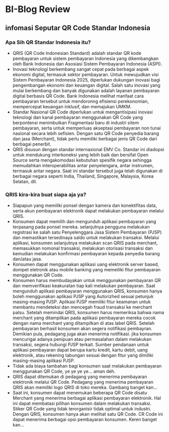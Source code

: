 # BI-Blog Review

## infomasi Seputar QR Code Standar Indonesia

### Apa Sih QR Standar Indonesia itu?

- QRIS (QR Code Indonesian Standard) adalah standar QR kode pembayaran untuk sistem pembayaran Indonesia yang dikembangkan oleh Bank Indonesia dan Asosiasi Sistem Pembayaran Indonesia (ASPI).
- Inovasi teknologi berkembang sangat cepat pada berbagai aspek ekonomi digital, termasuk sektor pembayaran. Untuk mewujudkan visi Sistem Pembayaran Indonesia 2025, diperlukan dukungan inovasi bagi pengembangan ekonomi dan keuangan digital. Salah satu inovasi yang mulai berkembang dan banyak digunakan adalah layanan pembayaran digital berbasis QR Code. Bank Indonesia melihat manfaat cara pembayaran tersebut untuk mendoronng efisiensi perekonomian, mempercepat keuangan inklusif, dan memajukan UMKM.
- Standar Nasional QR Code diperlukan untuk mengantisipasi inovasi teknologi dan kanal pembayaran menggunakan QR Code yang berpontensi menimbulkan Fragmentasi baru di industri sitem pembayaran, serta untuk memperluas akseptasi pembayaran non tunai nasional secara lebih sefisien. Dengan satu QR Code penyedia barang dan jasa (Merchant), tidak perlu memiliki berbagai jenis QR Code dari berbagai penerbit.
- QRIS disusun dengan standar internasional EMV Co. Standar ini diadopsi untuk mendukung interkoneksi yang lebih baik dan bersifat Open Source serta mengakomodasi kebutuhan spesifik negara sehingga memudahkan interoperabilitas antar penyelengara, antar instrumen, termasuk antar negara. Saat ini standar tersebut juga telah digunakan di berbagai negara seperti India, Thailand, Singapore, Malaysia, Korea Selatan, dll.

### QRIS kira-kira buat siapa aja ya?

- Siapapun yang memiliki ponsel dengan kamera dan konektifitas data, serta akun pembayaran elektronik dapat melakukan pembayaran melalui QRIS.
- Konsumen dapat memilih dan mengunduh aplikasi pembayaran yang terpasang pada ponsel mereka. selanjutnya pengguna melakukan registrasi ke salah satu Penyelenggara Jasa Sistem Pembayaran (PJSP) dan memastikan tersedinaya saldo untuk melakukan transaksi. Melalui aplikasi, konsumen selanjutnya melakukan scan QRIS pada merchant, memasukkan nomonal transaksi, melakukan otorisasi transaksi dan kemudian melakukan konfirmasi pembayaran kepada penyedia barang dan/atau jasa.
- Konsumen dapat menggunakan aplikasi uang elektronik server based, dompet eletronik atau mobile banking yang memeiliki fitur pembayaran menggunakan QR Code.
- Konsumen harus membudayakan untuk menggunakan pembayaran QR dan memverifikasi keakuratan tiap kali melakukan pembayaran. Saat mengunduh aplikasi pembayaran menggunakan QRIS, konsumen hanya boleh menggunakan aplikasi PJSP yang Autorizhed sesuai petunjuk masing-masing PJSP. Aplikasi PJSP memiliki fitur keamanan untuk membantu mendeteksi dan mencegah fraud transaksi ke merchant palsu. Setelah memindai QRIS, konsumen harus memeriksa bahwa nama merchant yang ditampilkan pada aplikasi pembayaran mereka cocok dengan nama merchant yang ditampilkan di atas label QRIS. Setelah pembayaran berhasil konsumen akan segera notifikasi pembayran. Demikian pula, pedagang juga akan menerima notifikasi. jika konsumen mencurigai adanya penipuan atau permasalahan dalam melakukan transaksi, segera hubungi PJSP terkait. Sumber pendanaan untuk aplikasi pembayaran dapat berupa kartu kredit, kartu debit, uang elektronik, atau rekening tabungan sesuai dengan fitur yang dimiliki masing-masing aplikasi PJSP.
- Tidak ada biaya tambahan bagi konsumen saat melakukan pembayaran menggunakan QR Code, ye ye ye ye... aman deh.
- QRIS dapat ditemukan di pedagang yang menerima pembayaran elektronik melalui QR Code. Pedagang yang menerima pembayaran QRIS akan memiliki logo QRIS di toko mereka. Gambang banget kan...
- Saat ini, konsumen dapat menemukan beberapa QR Code disatu Merchant yang menerima berbagai aplikasi pembayaran elektronik. Hal ini dapat membatasi pilihan konsumen dalam melakukan transaksi. Stiker QR Code yang tidak terorganisir tidak optimal untuk industri. Dengan QRIS, konsumen hanya akan melihat satu QR Code. CR Code ini dapat menerima berbagai opsi pembayaran konsumen. Keren banget kan...